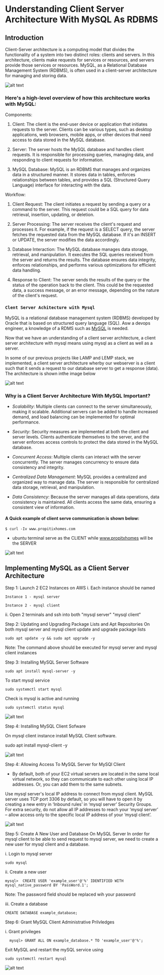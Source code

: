 # **Understanding Client Server Architecture With MySQL As RDBMS**

## **Introduction**

Client-Server architecture is a computing model that divides the functionality of a system into two distinct roles: clients and servers. In this architecture, clients make requests for services or resources, and servers provide those services or resources. MySQL, as a Relational Database Management System (RDBMS), is often used in a client-server architecture for managing and storing data.

![alt text](images/client-ser.png)


### Here's a high-level overview of how this architecture works with MySQL:

Components:
1. Client:
The client is the end-user device or application that initiates requests to the server. Clients can be various types, such as desktop applications, web browsers, mobile apps, or other devices that need access to data stored in the MySQL database.

2. Server:
The server hosts the MySQL database and handles client requests. It is responsible for processing queries, managing data, and responding to client requests for information.

3.  MySQL Database:
MySQL is an RDBMS that manages and organizes data in a structured manner. It stores data in tables, enforces relationships between tables, and provides a SQL (Structured Query Language) interface for interacting with the data.

Workflow:

1. Client Request:
The client initiates a request by sending a query or a command to the server. This request could be a SQL query for data retrieval, insertion, updating, or deletion.

2. Server Processing:
The server receives the client's request and processes it. For example, if the request is a SELECT query, the server fetches the requested data from the MySQL database. If it's an INSERT or UPDATE, the server modifies the data accordingly.

3.  Database Interaction:
The MySQL database manages data storage, retrieval, and manipulation. It executes the SQL queries received from the server and returns the results. The database ensures data integrity, enforces relationships, and performs various optimizations for efficient data handling.

4.  Response to Client:
The server sends the results of the query or the status of the operation back to the client. This could be the requested data, a success message, or an error message, depending on the nature of the client's request.


### `Clent Server Achitecture with Mysql`

MySQL is a relational database management system (RDBMS) developed by Oracle that is based on structured query language (SQL). Asw a devops engineer, a knowledge of a RDMS such as [MySQL](https://en.wikipedia.org/wiki/MySQL) is needed.

Now that we have an understanding of a client server architecture, a client server architecture with mysql means using mysql as a client as well as a server.

In some of our previous projects like LAMP and LEMP stack, we implemented, a client server architecture wherby our webserver is a client such that it sends a request to our database server to get a response (data). The architecture is shown inthe image below


![alt text](<images/client server.PNG>)


### Why is a Client Server Architecture With MySQL Important?

- *Scalability*:
    Multiple clients can connect to the server simultaneously, making it scalable. Additional servers can be added to handle increased demand, and load balancing can be implemented for optimal performance.

- *Security*:
    Security measures are implemented at both the client and server levels. Clients authenticate themselves to the server, and the server enforces access controls to protect the data stored in the MySQL database.

- *Concurrent Access*:
    Multiple clients can interact with the server concurrently. The server manages concurrency to ensure data consistency and integrity.

- *Centralized Data Management*:
    MySQL provides a centralized and organized way to manage data. The server is responsible for centralized data storage, retrieval, and manipulation.

- *Data Consistency*:
    Because the server manages all data operations, data consistency is maintained. All clients access the same data, ensuring a consistent view of information.


#### A Quick example of client serve communication is shown below:

    $ curl -Iv www.propitixhomes.com

- ubuntu terminal serve as the CLIENT while www.propitxhomes will be the SERVER

 ![alt text](<images/Client ser example.PNG>)


## **Implementing MySQL as a Client Server Architecture**

Step 1: Launch 2 EC2 Instances on AWS
i. Each instance should be named

    Instance 1 - mysql server

    Instance 2 - mysql client

ii. Open 2 terminals and ssh into both "mysql server" "mysql client"

Step 2: Updating and Upgrading Package Lists and Apt Repositories
    On both mysql server and mysql client update and upgrade package lists

    sudo apt update -y && sudo apt upgrade -y
Note: The command above should be executed for mysql server and mysql client instances

Step 3: Installing MySQL Server Software

    sudo apt install mysql-server -y

To start mysql service

    sudo systemctl start mysql

Check is mysql is active and running

    sudo systemctl status mysql

![alt text](images/server1.PNG)


Step 4: Installing MySQL Client Sofware

On mysql client instance install MySQL Client software.

sudo apt install mysql-client -y

![alt text](images/client1.PNG)


Step 4: Allowing Access To MySQL Server for MySQl Client
- By default, both of your EC2 virtual servers are located in the same local virtual network, so they can communicate to each other using local IP addresses. Or, you can add them to the same subnets.

Use mysql server's local IP address to connect from mysql client. MySQL server uses TCP port 3306 by default, so you will have to open it by creating a new entry in ‘Inbound rules’ in ‘mysql server’ Security Groups. For extra security, do not allow all IP addresses to reach your ‘mysql server’ – allow access only to the specific local IP address of your ‘mysql client’.

![alt text](images/3306.PNG)


Step 5: Create A New User and Database On MySQL Server
In order for mysql client to be able to send request to mysql server, we need to create a new user for mysql client and a database.

i. Login to mysql server

    sudo mysql

ii. Create a new user

    mysql>  CREATE USER 'example_user'@'%' IDENTIFIED WITH mysql_native_password BY 'PassWord.1';

Note: The password field should be replaced wih your password

iii. Create a database

    CREATE DATABASE example_database;

Step 6: Grant MySQL Client Administrative Prilvledges

i. Grant privileges

      mysql> GRANT ALL ON example_database.* TO 'example_user'@'%';

Exit MySQL and restart the mySQL service using

    sudo systemctl restart mysql

![alt text](images/database.PNG)

